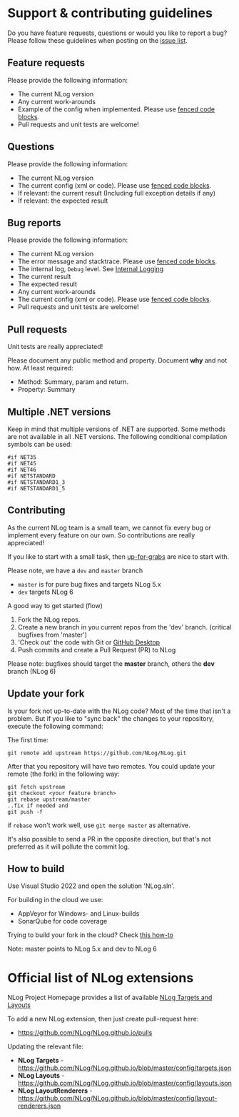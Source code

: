 Support & contributing guidelines
===
Do you have feature requests, questions or would you like to report a bug? Please follow these guidelines when posting on the [issue list](https://github.com/NLog/NLog/issues).

Feature requests
----
Please provide the following information:
- The current NLog version
- Any current work-arounds
- Example of the config when implemented. Please use [fenced code blocks](https://help.github.com/articles/creating-and-highlighting-code-blocks/#fenced-code-blocks).
- Pull requests and unit tests are welcome! 

Questions
----
Please provide the following information:
- The current NLog version
- The current config (xml or code). Please use [fenced code blocks](https://help.github.com/articles/creating-and-highlighting-code-blocks/#fenced-code-blocks).
- If relevant: the current result (Including full exception details if any)
- If relevant: the expected result

Bug reports
----
Please provide the following information:
- The current NLog version
- The error message and stacktrace. Please use [fenced code blocks](https://help.github.com/articles/creating-and-highlighting-code-blocks/#fenced-code-blocks).
- The internal log, `Debug` level. See [Internal Logging](https://github.com/NLog/NLog/wiki/Internal-Logging)
- The current result
- The expected result 
- Any current work-arounds
- The current config (xml or code). Please use [fenced code blocks](https://help.github.com/articles/creating-and-highlighting-code-blocks/#fenced-code-blocks).
- Pull requests and unit tests are welcome!


Pull requests
----
Unit tests are really appreciated! 

Please document any public method and property. Document **why** and not how. At least required: 

* Method: Summary, param and return.
* Property: Summary


Multiple .NET versions
----
Keep in mind that multiple versions of .NET are supported. Some methods are not available in all .NET versions. The following conditional compilation symbols can be used:

```
#if NET35
#if NET45
#if NET46
#if NETSTANDARD
#if NETSTANDARD1_3
#if NETSTANDARD1_5
```

Contributing
----
As the current NLog team is a small team, we cannot fix every bug or implement every feature on our own. So contributions are really appreciated!

If you like to start with a small task, then
[up-for-grabs](https://github.com/NLog/NLog/issues?utf8=%E2%9C%93&q=is%3Aopen+is%3Aissue+label%3Aup-for-grabs)  are nice to start with.

Please note, we have a `dev` and `master` branch

- `master` is for pure bug fixes and targets NLog 5.x
- `dev` targets NLog 6


A good way to get started (flow)

1. Fork the NLog repos.
2. Create a new branch in you current repos from the 'dev' branch. (critical bugfixes from 'master')
3. 'Check out' the code with Git or [GitHub Desktop](https://desktop.github.com/)
4. Push commits and create a Pull Request (PR) to NLog

Please note: bugfixes should target the **master** branch, others the **dev** branch (NLog 6)

Update your fork
----
Is your fork not up-to-date with the NLog code? Most of the time that isn't a problem. But if you like to "sync back" the changes to your repository, execute the following command:

The first time:
```
git remote add upstream https://github.com/NLog/NLog.git 
```

After that you repository will have two remotes. You could update your remote (the fork) in the following way:
```
git fetch upstream
git checkout <your feature branch>
git rebase upstream/master
..fix if needed and
git push -f 
```

if `rebase` won't work well, use `git merge master` as alternative.

It's also possible to send a PR in the opposite direction, but that's not preferred as it will pollute the commit log.


How to build
----
Use Visual Studio 2022 and open the solution 'NLog.sln'.

For building in the cloud we use:
- AppVeyor for Windows- and Linux-builds
- SonarQube for code coverage

Trying to build your fork in the cloud? Check [this how-to](howto-build-your-fork.md)

Note: master points to NLog 5.x and dev to NLog 6

Official list of NLog extensions
===
NLog Project Homepage provides a list of available [NLog Targets and Layouts](https://nlog-project.org/config/)

To add a new NLog extension, then just create pull-request here:

- https://github.com/NLog/NLog.github.io/pulls

Updating the relevant file:

- **NLog Targets** - https://github.com/NLog/NLog.github.io/blob/master/config/targets.json
- **NLog Layouts** -  https://github.com/NLog/NLog.github.io/blob/master/config/layouts.json
- **NLog LayoutRenderers** - https://github.com/NLog/NLog.github.io/blob/master/config/layout-renderers.json
